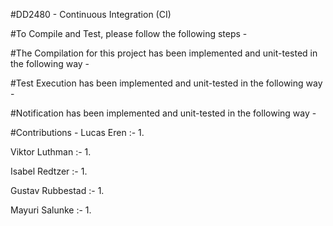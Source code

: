 #DD2480 - Continuous Integration (CI)

#To Compile and Test, please follow the following steps - 

#The Compilation for this project has been implemented and unit-tested in the following way - 

#Test Execution has been implemented and unit-tested in the following way -

#Notification has been implemented and unit-tested in the following way - 



#Contributions -
Lucas Eren :-
1. 

Viktor Luthman :-
1. 

Isabel Redtzer :-
1. 

Gustav Rubbestad :-
1. 

Mayuri Salunke :-
1. 

